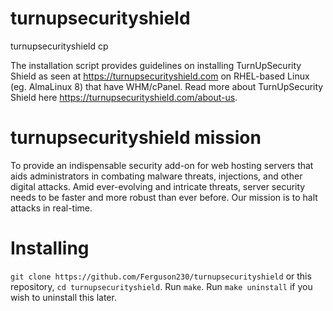# turnupsecurityshield
 turnupsecurityshield cp

 The installation script provides guidelines on installing TurnUpSecurity Shield as seen at https://turnupsecurityshield.com on RHEL-based Linux (eg. AlmaLinux 8) that have WHM/cPanel. Read more about TurnUpSecurity Shield here https://turnupsecurityshield.com/about-us.

# turnupsecurityshield mission
 To provide an indispensable security add-on for web hosting servers that aids administrators in combating malware threats, injections, and other digital attacks. Amid ever-evolving and intricate threats, server security needs to be faster and more robust than ever before.
Our mission is to halt attacks in real-time.

# Installing
 `git clone https://github.com/Ferguson230/turnupsecurityshield` or this repository, `cd turnupsecurityshield`. Run `make`. Run `make uninstall` if you wish to uninstall this later.
